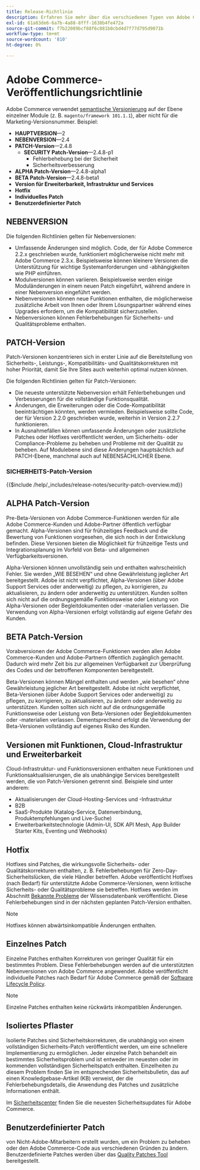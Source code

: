 ```yaml
---
title: Release-Richtlinie
description: Erfahren Sie mehr über die verschiedenen Typen von Adobe Commerce-Versionen.
exl-id: 61a83de6-6a7b-4a88-8fff-1638b4fe472a
source-git-commit: f7b22089bcf88f6c881b0cbd4d7f77d795d9071b
workflow-type: tm+mt
source-wordcount: '810'
ht-degree: 0%

---
```


# Adobe Commerce-Veröffentlichungsrichtlinie

Adobe Commerce verwendet [semantische Versionierung](https://semver.org/) auf der Ebene einzelner Module (z. B. `magento/framework 101.1.1`), aber nicht für die Marketing-Versionsnummer. Beispiel:

- **HAUPTVERSION**—2
- **NEBENVERSION**—2.4
- **PATCH-Version**—2.4.8
   - **SECURITY Patch-Version**—2.4.8-p1
      - Fehlerbehebung bei der Sicherheit
      - Sicherheitsverbesserung
- **ALPHA Patch-Version**—2.4.8-alpha1
- **BETA Patch-Version**—2.4.8-beta1
- **Version für Erweiterbarkeit, Infrastruktur und Services**
- **Hotfix**
- **Individuelles Patch**
- **Benutzerdefinierter Patch**

## NEBENVERSION

Die folgenden Richtlinien gelten für Nebenversionen:

- Umfassende Änderungen sind möglich. Code, der für Adobe Commerce 2.2.x geschrieben wurde, funktioniert möglicherweise nicht mehr mit Adobe Commerce 2.3.x. Beispielsweise können kleinere Versionen die Unterstützung für wichtige Systemanforderungen und -abhängigkeiten wie PHP einführen.
- Modulversionen können variieren. Beispielsweise werden einige Moduländerungen in einem neuen Patch eingeführt, während andere in einer Nebenversion eingeführt werden.
- Nebenversionen können neue Funktionen enthalten, die möglicherweise zusätzliche Arbeit von Ihnen oder Ihrem Lösungspartner während eines Upgrades erfordern, um die Kompatibilität sicherzustellen.
- Nebenversionen können Fehlerbehebungen für Sicherheits- und Qualitätsprobleme enthalten.

## PATCH-Version

Patch-Versionen konzentrieren sich in erster Linie auf die Bereitstellung von Sicherheits-, Leistungs-, Kompatibilitäts- und Qualitätskorrekturen mit hoher Priorität, damit Sie Ihre Sites auch weiterhin optimal nutzen können.

Die folgenden Richtlinien gelten für Patch-Versionen:

- Die neueste unterstützte Nebenversion erhält Fehlerbehebungen und Verbesserungen für die vollständige Funktionsqualität.
- Änderungen, die Erweiterungen oder die Code-Kompatibilität beeinträchtigen könnten, werden vermieden. Beispielsweise sollte Code, der für Version 2.2.0 geschrieben wurde, weiterhin in Version 2.2.7 funktionieren.
- In Ausnahmefällen können umfassende Änderungen oder zusätzliche Patches oder Hotfixes veröffentlicht werden, um Sicherheits- oder Compliance-Probleme zu beheben und Probleme mit der Qualität zu beheben. Auf Modulebene sind diese Änderungen hauptsächlich auf PATCH-Ebene, manchmal auch auf NEBENSÄCHLICHER Ebene.

### SICHERHEITS-Patch-Version

{{$include /help/_includes/release-notes/security-patch-overview.md}}

## ALPHA Patch-Version

Pre-Beta-Versionen von Adobe Commerce-Funktionen werden für alle Adobe Commerce-Kunden und Adobe-Partner öffentlich verfügbar gemacht. Alpha-Versionen sind für frühzeitiges Feedback und die Bewertung von Funktionen vorgesehen, die sich noch in der Entwicklung befinden. Diese Versionen bieten die Möglichkeit für frühzeitige Tests und Integrationsplanung im Vorfeld von Beta- und allgemeinen Verfügbarkeitsversionen.

Alpha-Versionen können unvollständig sein und enthalten wahrscheinlich Fehler. Sie werden „WIE BESEHEN“ und ohne Gewährleistung jeglicher Art bereitgestellt. Adobe ist nicht verpflichtet, Alpha-Versionen (über Adobe Support Services oder anderweitig) zu pflegen, zu korrigieren, zu aktualisieren, zu ändern oder anderweitig zu unterstützen. Kunden sollten sich nicht auf die ordnungsgemäße Funktionsweise oder Leistung von Alpha-Versionen oder Begleitdokumenten oder -materialien verlassen. Die Verwendung von Alpha-Versionen erfolgt vollständig auf eigene Gefahr des Kunden.

## BETA Patch-Version

Vorabversionen der Adobe Commerce-Funktionen werden allen Adobe Commerce-Kunden und Adobe-Partnern öffentlich zugänglich gemacht. Dadurch wird mehr Zeit bis zur allgemeinen Verfügbarkeit zur Überprüfung des Codes und der betroffenen Komponenten bereitgestellt.

Beta-Versionen können Mängel enthalten und werden „wie besehen“ ohne Gewährleistung jeglicher Art bereitgestellt. Adobe ist nicht verpflichtet, Beta-Versionen (über Adobe Support Services oder anderweitig) zu pflegen, zu korrigieren, zu aktualisieren, zu ändern oder anderweitig zu unterstützen. Kunden sollten sich nicht auf die ordnungsgemäße Funktionsweise oder Leistung von Beta-Versionen oder Begleitdokumenten oder -materialien verlassen. Dementsprechend erfolgt die Verwendung der Beta-Versionen vollständig auf eigenes Risiko des Kunden.

## Versionen mit Funktionen, Cloud-Infrastruktur und Erweiterbarkeit

Cloud-Infrastruktur- und Funktionsversionen enthalten neue Funktionen und Funktionsaktualisierungen, die als unabhängige Services bereitgestellt werden, die von Patch-Versionen getrennt sind. Beispiele sind unter anderem:

- Aktualisierungen der Cloud-Hosting-Services und -Infrastruktur
- B2B
- SaaS-Produkte (Katalog-Service, Datenverbindung, Produktempfehlungen und Live-Suche)
- Erweiterbarkeitstechnologie (Admin-UI, SDK API Mesh, App Builder Starter Kits, Eventing und Webhooks)

## Hotfix

Hotfixes sind Patches, die wirkungsvolle Sicherheits- oder Qualitätskorrekturen enthalten, z. B. Fehlerbehebungen für Zero-Day-Sicherheitslücken, die viele Händler betreffen. Adobe veröffentlicht Hotfixes (nach Bedarf) für unterstützte Adobe Commerce-Versionen, wenn kritische Sicherheits- oder Qualitätsprobleme sie betreffen. Hotfixes werden im Abschnitt [Bekannte Probleme](https://support.magento.com/hc/en-us/sections/360003869892-Known-issues-patches-attached-) der Wissensdatenbank veröffentlicht. Diese Fehlerbehebungen sind in der nächsten geplanten Patch-Version enthalten.

>[!NOTE]
>
>Hotfixes können abwärtsinkompatible Änderungen enthalten.

## Einzelnes Patch

Einzelne Patches enthalten Korrekturen von geringer Qualität für ein bestimmtes Problem. Diese Fehlerbehebungen werden auf die unterstützten Nebenversionen von Adobe Commerce angewendet. Adobe veröffentlicht individuelle Patches nach Bedarf für Adobe Commerce gemäß der [Software Lifecycle Policy](https://www.adobe.com/content/dam/cc/en/legal/terms/enterprise/pdfs/Adobe-Commerce-Software-Lifecycle-Policy.pdf).

>[!NOTE]
>
>Einzelne Patches enthalten keine rückwärts inkompatiblen Änderungen.

## Isoliertes Pflaster

Isolierte Patches sind Sicherheitskorrekturen, die unabhängig von einem vollständigen Sicherheits-Patch veröffentlicht werden, um eine schnellere Implementierung zu ermöglichen. Jeder einzelne Patch behandelt ein bestimmtes Sicherheitsproblem und ist entweder im neuesten oder im kommenden vollständigen Sicherheitspatch enthalten. Einzelheiten zu diesem Problem finden Sie im entsprechenden Sicherheitsbulletin, das auf einen Knowledgebase-Artikel (KB) verweist, der die Fehlerbehebungsdetails, die Anwendung des Patches und zusätzliche Informationen enthält.

Im [Sicherheitscenter](https://helpx.adobe.com/security/products/magento.html) finden Sie die neuesten Sicherheitsupdates für Adobe Commerce.

## Benutzerdefinierter Patch

von Nicht-Adobe-Mitarbeitern erstellt wurden, um ein Problem zu beheben oder den Adobe Commerce-Code aus verschiedenen Gründen zu ändern. Benutzerdefinierte Patches werden über das [Quality Patches Tool](https://experienceleague.adobe.com/en/docs/commerce-operations/tools/quality-patches-tool/usage) bereitgestellt.
